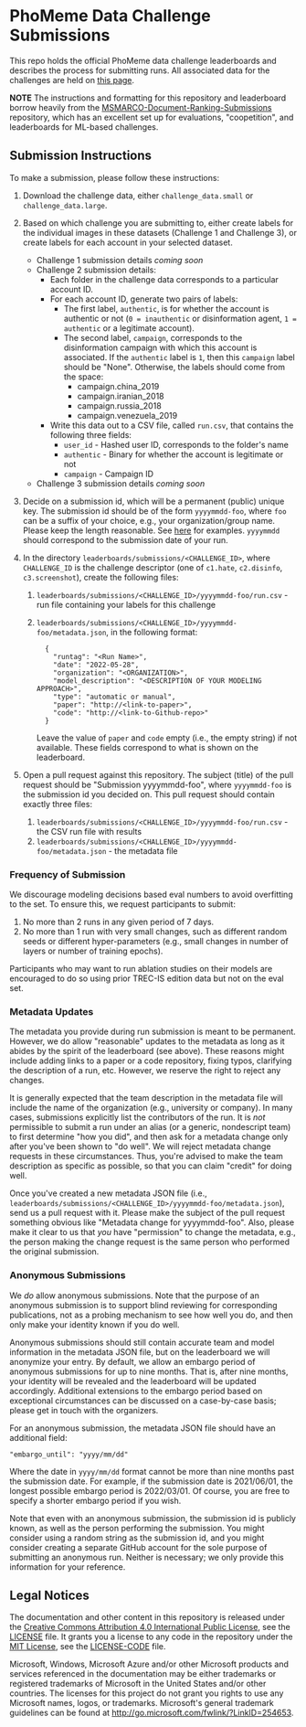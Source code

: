 # PhoMeme Data Challenge Submissions

This repo holds the official PhoMeme data challenge leaderboards and describes the process for submitting runs.
All associated data for the challenges are held on [this page](https://phomemes.github.io/challenge/).

**NOTE** The instructions and formatting for this repository and leaderboard borrow heavily from the [MSMARCO-Document-Ranking-Submissions](https://github.com/microsoft/MSMARCO-Document-Ranking-Submissions) repository, which has an excellent set up for evaluations, "coopetition", and leaderboards for ML-based challenges.

## Submission Instructions

To make a submission, please follow these instructions:

1. Download the challenge data, either `challenge_data.small` or `challenge_data.large`.

2. Based on which challenge you are submitting to, either create labels for the individual images in these datasets (Challenge 1 and Challenge 3), or create labels for each account in your selected dataset. 
   - Challenge 1 submission details *coming soon*
   - Challenge 2 submission details:
      - Each folder in the challenge data corresponds to a particular account ID.
      - For each account ID, generate two pairs of labels:
          - The first label, `authentic`, is for whether the account is authentic or not (`0 = inauthentic` or disinformation agent, `1 = authentic` or a legitimate account).
          - The second label, `campaign`, corresponds to the disinformation campaign with which this account is associated. If the `authentic` label is `1`, then this `campaign` label should be "None". Otherwise, the labels should come from the space:
            - campaign.china_2019
            - campaign.iranian_2018
            - campaign.russia_2018
            - campaign.venezuela_2019
      - Write this data out to a CSV file, called `run.csv`, that contains the following three fields:
         - `user_id` - Hashed user ID, corresponds to the folder's name
         - `authentic` - Binary for whether the account is legitimate or not
         - `campaign` - Campaign ID
   - Challenge 3 submission details *coming soon*

3. Decide on a submission id, which will be a permanent (public) unique key. The submission id should be of the form `yyyymmdd-foo`, where `foo` can be a suffix of your choice, e.g., your organization/group name.
Please keep the length reasonable.
See [here](https://github.com/phomemes/phomemes.github.io/tree/main/leaderboards/submissions/) for examples.
`yyyymmdd` should correspond to the submission date of your run.

4. In the directory `leaderboards/submissions/<CHALLENGE_ID>`, where `CHALLENGE_ID` is the challenge descriptor (one of `c1.hate`, `c2.disinfo`, `c3.screenshot`), create the following files:
   1. `leaderboards/submissions/<CHALLENGE_ID>/yyyymmdd-foo/run.csv` - run file containing your labels for this challenge
   2. `leaderboards/submissions/<CHALLENGE_ID>/yyyymmdd-foo/metadata.json`, in the following format:

       ```
         {
           "runtag": "<Run Name>",
           "date": "2022-05-28",
           "organization": "<ORGANIZATION>",
           "model_description": "<DESCRIPTION OF YOUR MODELING APPROACH>",
           "type": "automatic or manual",
           "paper": "http://<link-to-paper>",
           "code": "http://<link-to-Github-repo>"
         }
       ```
       Leave the value of `paper` and `code` empty (i.e., the empty string) if not available.
       These fields correspond to what is shown on the leaderboard.

5. Open a pull request against this repository.
The subject (title) of the pull request should be "Submission yyyymmdd-foo", where `yyyymmdd-foo` is the submission id you decided on.
This pull request should contain exactly three files:
   1. `leaderboards/submissions/<CHALLENGE_ID>/yyyymmdd-foo/run.csv` - the CSV run file with results
   2. `leaderboards/submissions/<CHALLENGE_ID>/yyyymmdd-foo/metadata.json` - the metadata file




### Frequency of Submission

We discourage modeling decisions based eval numbers to avoid overfitting to the set.
To ensure this, we request participants to submit:

1. No more than 2 runs in any given period of 7 days.
2. No more than 1 run with very small changes, such as different random seeds or different hyper-parameters (e.g., small changes in number of layers or number of training epochs).

Participants who may want to run ablation studies on their models are encouraged to do so using prior TREC-IS edition data but not on the eval set.

### Metadata Updates

The metadata you provide during run submission is meant to be permanent.
However, we do allow "reasonable" updates to the metadata as long as it abides by the spirit of the leaderboard (see above).
These reasons might include adding links to a paper or a code repository, fixing typos, clarifying the description of a run, etc.
However, we reserve the right to reject any changes.

It is generally expected that the team description in the metadata file will include the name of the organization (e.g., university or company).
In many cases, submissions explicitly list the contributors of the run.
It is _not_ permissible to submit a run under an alias (or a generic, nondescript team) to first determine "how you did", and then ask for a metadata change only after you've been shown to "do well".
We will reject metadata change requests in these circumstances.
Thus, you're advised to make the team description as specific as possible, so that you can claim "credit" for doing well.

Once you've created a new metadata JSON file (i.e., `leaderboards/submissions/<CHALLENGE_ID>/yyyymmdd-foo/metadata.json`), send us a pull request with it.
Please make the subject of the pull request something obvious like "Metadata change for yyyymmdd-foo".
Also, please make it clear to us that _you_ have "permission" to change the metadata, e.g., the person making the change request is the same person who performed the original submission. 

### Anonymous Submissions

We _do_ allow anonymous submissions.
Note that the purpose of an anonymous submission is to support blind reviewing for corresponding publications, not as a probing mechanism to see how well you do, and then only make your identity known if you do well.

Anonymous submissions should still contain accurate team and model information in the metadata JSON file, but on the leaderboard we will anonymize your entry.
By default, we allow an embargo period of anonymous submissions for up to nine months.
That is, after nine months, your identity will be revealed and the leaderboard will be updated accordingly.
Additional extensions to the embargo period based on exceptional circumstances can be discussed on a case-by-case basis; please get in touch with the organizers.

For an anonymous submission, the metadata JSON file should have an additional field:

```
"embargo_until": "yyyy/mm/dd"
```

Where the date in `yyyy/mm/dd` format cannot be more than nine months past the submission date.
For example, if the submission date is 2021/06/01, the longest possible embargo period is 2022/03/01.
Of course, you are free to specify a shorter embargo period if you wish.

Note that even with an anonymous submission, the submission id is publicly known, as well as the person performing the submission.
You might consider using a random string as the submission id, and you might consider creating a separate GitHub account for the sole purpose of submitting an anonymous run.
Neither is necessary; we only provide this information for your reference.


## Legal Notices

The documentation and other content in this repository is released under the [Creative Commons Attribution 4.0 International Public License](https://creativecommons.org/licenses/by/4.0/legalcode),
see the [LICENSE](LICENSE) file.
It grants you a license to any code in the repository under the [MIT License](https://opensource.org/licenses/MIT), see the
[LICENSE-CODE](LICENSE-CODE) file.

Microsoft, Windows, Microsoft Azure and/or other Microsoft products and services referenced in the documentation
may be either trademarks or registered trademarks of Microsoft in the United States and/or other countries.
The licenses for this project do not grant you rights to use any Microsoft names, logos, or trademarks.
Microsoft's general trademark guidelines can be found at http://go.microsoft.com/fwlink/?LinkID=254653.


